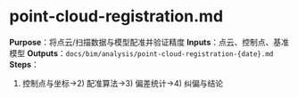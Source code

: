 # point-cloud-registration.md

**Purpose**：将点云/扫描数据与模型配准并验证精度
**Inputs**：点云、控制点、基准模型
**Outputs**：`docs/bim/analysis/point-cloud-registration-{date}.md`
**Steps**：

1. 控制点与坐标→2) 配准算法→3) 偏差统计→4) 纠偏与结论
